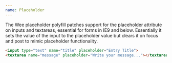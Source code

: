 ```yaml
---
name: Placeholder
---
```


The Wee placeholder polyfill patches support for the placeholder attribute on inputs and textareas, essential for forms in IE9 and below. Essentially it sets the value of the input to the placeholder value but clears it on focus and post to mimic placeholder functionality.

```html
<input type="text" name="title" placeholder="Entry Title">
<textarea name="message" placeholder="Write your message..."></textarea>
```